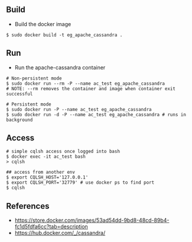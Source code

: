 ## Build
* Build the docker image
```
$ sudo docker build -t eg_apache_cassandra .
```

## Run
* Run the apache-cassandra container
```
# Non-persistent mode
$ sudo docker run --rm -P --name ac_test eg_apache_cassandra
# NOTE: --rm removes the container and image when container exit successful

# Persistent mode
$ sudo docker run -P --name ac_test eg_apache_cassandra
$ sudo docker run -d -P --name ac_test eg_apache_cassandra # runs in background
```

## Access
```
# simple cqlsh access once logged into bash
$ docker exec -it ac_test bash
> cqlsh

## access from another env
$ export CQLSH_HOST='127.0.0.1'
$ export CQLSH_PORT='32779' # use docker ps to find port
$ cqlsh

```

## References
* https://store.docker.com/images/53ad54dd-9bd8-48cd-89b4-fc1d5fdfa6cc?tab=description
* https://hub.docker.com/_/cassandra/